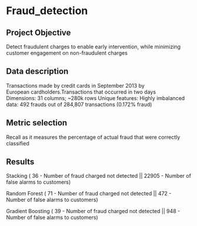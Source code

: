 # Fraud_detection

## Project Objective
Detect  fraudulent charges to enable early intervention, while minimizing customer engagement on non-fraudulent charges

## Data description
Transactions made by credit cards in September 2013 by European cardholders.Transactions that occurred in two days
Dimensions: 31 columns; ~280k rows
Unique features: Highly imbalanced data: 492 frauds out of 284,807 transactions (0.172% fraud)

## Metric selection
Recall as it measures the percentage of actual fraud that were correctly classified

## Results
Stacking ( 36 - Number of fraud charged not detected  || 22905 -  Number of false alarms to customers)

Random Forest ( 71 - Number of fraud charged not detected  || 472 -  Number of false alarms to customers)

Gradient Boosting ( 39 - Number of fraud charged not detected  || 948 -  Number of false alarms to customers)
